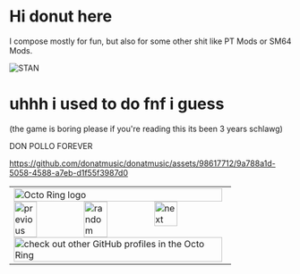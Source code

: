 # Hi donut here
I compose mostly for fun, but also for some other shit like PT Mods or SM64 Mods.

![STAN](https://user-images.githubusercontent.com/98617712/212485583-0e82dade-c2a0-4c68-b235-8127bb424eec.png)


# uhhh i used to do fnf i guess

(the game is boring please if you're reading this its been 3 years schlawg)

DON POLLO FOREVER

https://github.com/donatmusic/donatmusic/assets/98617712/9a788a1d-5058-4588-a7eb-d1f55f3987d0




<table><tbody><tr><td><a href="https://octo-ring.com/"><img src="https://octo-ring.com/static/img/widget/top.png" width="99%" alt="Octo Ring logo" align="top"></a><br><a href="https://octo-ring.com/p/donatmusic/prev"><img src="https://octo-ring.com/static/img/widget/prev.png" width="33%" alt="previous" align="top" title="previous profile"></a><a href="https://octo-ring.com/p/donatmusic/random"><img src="https://octo-ring.com/static/img/widget/random.png" width="33%" alt="random" align="top" title="random profile"></a><a href="https://octo-ring.com/p/donatmusic/next"><img src="https://octo-ring.com/static/img/widget/next.png" width="33%" alt="next" align="top" title="next profile"></a><br><a href="https://octo-ring.com/"><img src="https://octo-ring.com/static/img/widget/bottom.png" width="99%" alt="check out other GitHub profiles in the Octo Ring" align="top"></a></td></tr></tbody></table>
